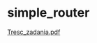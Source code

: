# simple_router

[Tresc_zadania.pdf](https://github.com/barnij/simple_router/files/6848551/Tresc_zadania.pdf)

